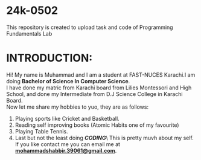 # 24k-0502
This repository is created to upload task and code of Programming Fundamentals Lab

# **INTRODUCTION:**
Hi! My name is Muhammad and I am a student at FAST-NUCES Karachi.I am doing **Bachelor of Science In Computer Science**.\
I have done my matric from Karachi board from Lilies Montessori and High School, and done my Intermediate from D.J Science College in Karachi Board.\
Now let me share my hobbies to yuo, they are as follows:
1. Playing sports like Cricket and Basketball.
2. Reading self improving books (Atomic Habits one of my favourite)
3. Playing Table Tennis.
4. Last but not the least doing **_CODING_**\\
This is pretty muvh about my self. If you like contact me you can email me at **mohammadshabbir.39061@gmail.com**.

